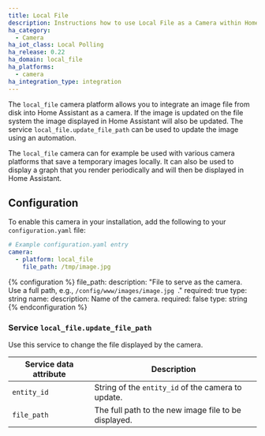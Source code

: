 ```yaml
---
title: Local File
description: Instructions how to use Local File as a Camera within Home Assistant.
ha_category:
  - Camera
ha_iot_class: Local Polling
ha_release: 0.22
ha_domain: local_file
ha_platforms:
  - camera
ha_integration_type: integration
---
```


The `local_file` camera platform allows you to integrate an image file from disk into Home Assistant as a camera. If the image is updated on the file system the image displayed in Home Assistant will also be updated. The service `local_file.update_file_path` can be used to update the image using an automation.

The `local_file` camera can for example be used with various camera platforms that save a temporary images locally. It can also be used to display a graph that you render periodically and will then be displayed in Home Assistant.

## Configuration

To enable this camera in your installation, add the following to your `configuration.yaml` file:

```yaml
# Example configuration.yaml entry
camera:
  - platform: local_file
    file_path: /tmp/image.jpg
```

{% configuration %}
file_path:
  description: "File to serve as the camera. Use a full path, e.g., `/config/www/images/image.jpg `."
  required: true
  type: string
name:
  description: Name of the camera.
  required: false
  type: string
{% endconfiguration %}

### Service `local_file.update_file_path`

Use this service to change the file displayed by the camera.

| Service data attribute | Description |
| -----------------------| ----------- |
| `entity_id` | String of the `entity_id` of the camera to update. |
| `file_path` | The full path to the new image file to be displayed. |
